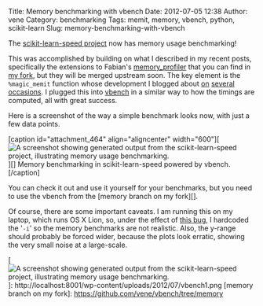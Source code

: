 Title: Memory benchmarking with vbench
Date: 2012-07-05 12:38
Author: vene
Category: benchmarking
Tags: memit, memory, vbench, python, scikit-learn
Slug: memory-benchmarking-with-vbench

The [scikit-learn-speed project][] now has memory usage benchmarking!

This was accomplished by building on what I described in my recent
posts, specifically the extensions to Fabian's [memory\_profiler][] that
you can find in [my fork][], but they will be merged upstream soon. The
key element is the `%magic_memit` function whose development I blogged
about [on][] [several][] [occasions][]. I plugged this into [vbench][]
in a similar way to how the timings are computed, all with great
success.

Here is a screenshot of the way a simple benchmark looks now, with just
a few data points.

[caption id="attachment\_464" align="aligncenter" width="600"][![A
screenshot showing generated output from the scikit-learn-speed project,
illustrating memory usage benchmarking.][]][] Memory benchmarking in
scikit-learn-speed powered by vbench.[/caption]

You can check it out and use it yourself for your benchmarks, but you
need to use the vbench from the [memory branch on my fork][].

Of course, there are some important caveats. I am running this on my
laptop, which runs OS X Lion, so, under the effect of [this
bug][occasions], I hardcoded the '`-i`' so the memory benchmarks are not
realistic. Also, the y-range should probably be forced wider, because
the plots look erratic, showing the very small noise at a large-scale.

  [scikit-learn-speed project]: https://github.com/vene/scikit-learn-speed
  [memory\_profiler]: https://github.com/fabianp/memory_profiler
  [my fork]: https://github.com/vene/memory_profiler
  [on]: http://localhost:8001/2012/06/30/quick-memory-usage-benchmarking-in-ipython/
    "Quick memory usage benchmarking in IPython"
  [several]: http://localhost:8001/2012/07/02/more-on-memory-benchmarking/
    "More on memory benchmarking"
  [occasions]: http://localhost:8001/2012/07/04/on-why-my-memit-fails-on-osx/
    "On why my %memit fails on OSX"
  [vbench]: http://wesmckinney.com/blog/?p=373
  [A screenshot showing generated output from the scikit-learn-speed
  project, illustrating memory usage benchmarking.]: http://localhost:8001/wp-content/uploads/2012/07/vbench1.png
    "Memory benchmarking in scikit-learn-speed powered by vbench."
  [![A screenshot showing generated output from the scikit-learn-speed
  project, illustrating memory usage benchmarking.][]]: http://localhost:8001/wp-content/uploads/2012/07/vbench1.png
  [memory branch on my fork]: https://github.com/vene/vbench/tree/memory
